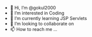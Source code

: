 - 👋 Hi, I’m @gokul2000
- 👀 I’m interested in Coding
- 🌱 I’m currently learning JSP Servlets
- 💞️ I’m looking to collaborate on 
- 📫 How to reach me ...

<!---
gokul2000/gokul2000 is a ✨ special ✨ repository because its `README.md` (this file) appears on your GitHub profile.
You can click the Preview link to take a look at your changes.
--->
